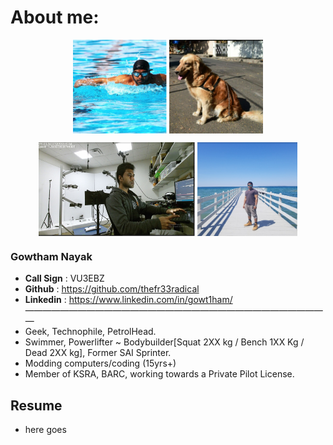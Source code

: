 
# About me:
<p align="center">
  <img src="docs/images/swim.bmp" align="center" width="150" height ="150" title="Gowtham nayak">
 <img src="docs/images/sw_github.png" align="center" width="150" height ="150" title="Gowtham nayak">
  </p>
  <p align="center">
  <img src="docs/images/vr_labs_gowtham.png" align="center" width="250" height ="150" title="Gowtham nayak">
  <img src="docs/images/github_gowtham.png" align="center" width="160" height ="150" title="Gowtham nayak">
 </p>
 
  


### Gowtham Nayak
* **Call Sign** : VU3EBZ
* **Github** : https://github.com/thefr33radical
* **Linkedin** : https://www.linkedin.com/in/gowt1ham/
———————————————————————————————————
* Geek, Technophile, PetrolHead.
* Swimmer, Powerlifter ~ Bodybuilder[Squat 2XX kg / Bench 1XX Kg / Dead 2XX kg], Former SAI Sprinter.
* Modding computers/coding (15yrs+)
* Member of KSRA, BARC, working towards a Private Pilot License.

## Resume

* here goes
